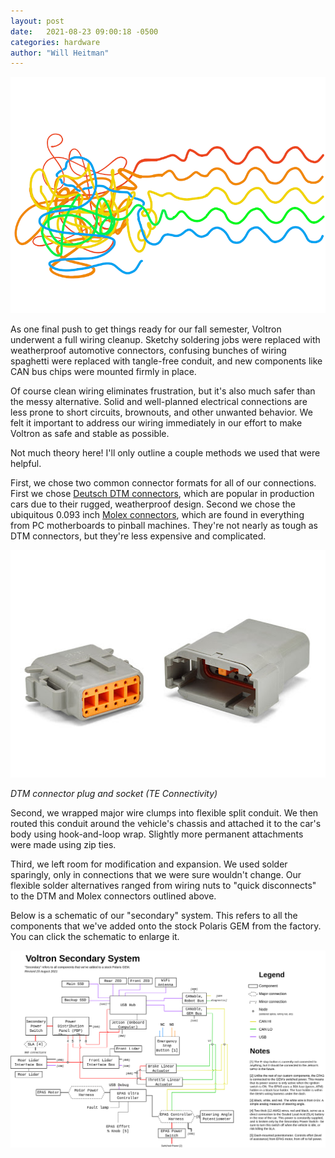 ```yaml
---
layout: post
date:   2021-08-23 09:00:18 -0500
categories: hardware
author: "Will Heitman"
---
```


![Untangling colorful lines](/assets/res/2021-08-23-tangle.png)

As one final push to get things ready for our fall semester, Voltron underwent a full wiring cleanup. Sketchy soldering jobs were replaced with weatherproof automotive connectors, confusing bunches of wiring spaghetti were replaced with tangle-free conduit, and new components like CAN bus chips were mounted firmly in place.

Of course clean wiring eliminates frustration, but it's also much safer than the messy alternative. Solid and well-planned electrical connections are less prone to short circuits, brownouts, and other unwanted behavior. We felt it important to address our wiring immediately in our effort to make Voltron as safe and stable as possible.

Not much theory here! I'll only outline a couple methods we used that were helpful.

First, we chose two common connector formats for all of our connections. First we chose [Deutsch DTM connectors](https://www.te.com/usa-en/products/connectors/automotive-connectors/intersection/deutsch-dtm-connectors.html?tab=pgp-story), which are popular in production cars due to their rugged, weatherproof design. Second we chose the ubiquitous 0.093 inch [Molex connectors](https://www.molex.com/molex/products/family/standard_093), which are found in everything from PC motherboards to pinball machines. They're not nearly as tough as DTM connectors, but they're less expensive and complicated.

![DTM connector plug and socket](/assets/res/2021-08-23-dtm.jpg)

*DTM connector plug and socket (TE Connectivity)*

Second, we wrapped major wire clumps into flexible split conduit. We then routed this conduit around the vehicle's chassis and attached it to the car's body using hook-and-loop wrap. Slightly more permanent attachments were made using zip ties.

Third, we left room for modification and expansion. We used solder sparingly, only in connections that we were sure wouldn't change. Our flexible solder alternatives ranged from wiring nuts to "quick disconnects" to the DTM and Molex connectors outlined above.

Below is a schematic of our "secondary" system. This refers to all the components that we've added onto the stock Polaris GEM from the factory. You can click the schematic to enlarge it.

[![Voltron Secondary System schematic](/assets/res/2021-08-03-schematic.png)](/static/electrical.html)